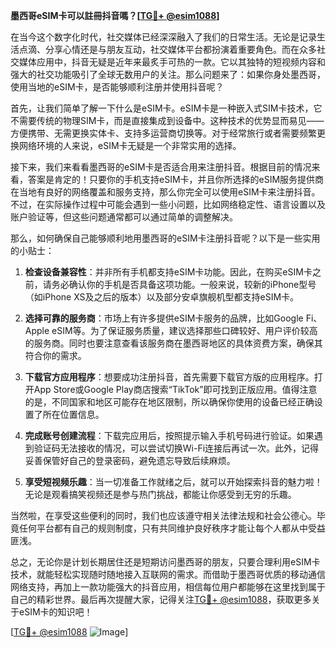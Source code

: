 **墨西哥eSIM卡可以註冊抖音嗎？[[TG💪+ @esim1088](https://t.me/s/esim1088)]**

在当今这个数字化时代，社交媒体已经深深融入了我们的日常生活。无论是记录生活点滴、分享心情还是与朋友互动，社交媒体平台都扮演着重要角色。而在众多社交媒体应用中，抖音无疑是近年来最炙手可热的一款。它以其独特的短视频内容和强大的社交功能吸引了全球无数用户的关注。那么问题来了：如果你身处墨西哥，使用当地的eSIM卡，是否能够顺利注册并使用抖音呢？

首先，让我们简单了解一下什么是eSIM卡。eSIM卡是一种嵌入式SIM卡技术，它不需要传统的物理SIM卡，而是直接集成到设备中。这种技术的优势显而易见——方便携带、无需更换实体卡、支持多运营商切换等。对于经常旅行或者需要频繁更换网络环境的人来说，eSIM卡无疑是一个非常实用的选择。

接下来，我们来看看墨西哥的eSIM卡是否适合用来注册抖音。根据目前的情况来看，答案是肯定的！只要你的手机支持eSIM卡，并且你所选择的eSIM服务提供商在当地有良好的网络覆盖和服务支持，那么你完全可以使用eSIM卡来注册抖音。不过，在实际操作过程中可能会遇到一些小问题，比如网络稳定性、语言设置以及账户验证等，但这些问题通常都可以通过简单的调整解决。

那么，如何确保自己能够顺利地用墨西哥的eSIM卡注册抖音呢？以下是一些实用的小贴士：

1. **检查设备兼容性**：并非所有手机都支持eSIM卡功能。因此，在购买eSIM卡之前，请务必确认你的手机是否具备这项功能。一般来说，较新的iPhone型号（如iPhone XS及之后的版本）以及部分安卓旗舰机型都支持eSIM卡。

2. **选择可靠的服务商**：市场上有许多提供eSIM卡服务的品牌，比如Google Fi、Apple eSIM等。为了保证服务质量，建议选择那些口碑较好、用户评价较高的服务商。同时也要注意查看该服务商在墨西哥地区的具体资费方案，确保其符合你的需求。

3. **下载官方应用程序**：想要成功注册抖音，首先需要下载官方版的应用程序。打开App Store或Google Play商店搜索“TikTok”即可找到正版应用。值得注意的是，不同国家和地区可能存在地区限制，所以确保你使用的设备已经正确设置了所在位置信息。

4. **完成账号创建流程**：下载完应用后，按照提示输入手机号码进行验证。如果遇到验证码无法接收的情况，可以尝试切换Wi-Fi连接后再试一次。此外，记得妥善保管好自己的登录密码，避免遗忘导致后续麻烦。

5. **享受短视频乐趣**：当一切准备工作就绪之后，就可以开始探索抖音的魅力啦！无论是观看搞笑视频还是参与热门挑战，都能让你感受到无穷的乐趣。

当然啦，在享受这些便利的同时，我们也应该遵守相关法律法规和社会公德心。毕竟任何平台都有自己的规则制度，只有共同维护良好秩序才能让每个人都从中受益匪浅。

总之，无论你是计划长期居住还是短期访问墨西哥的朋友，只要合理利用eSIM卡技术，就能轻松实现随时随地接入互联网的需求。而借助于墨西哥优质的移动通信网络支持，再加上一款功能强大的抖音应用，相信每位用户都能够在这里找到属于自己的精彩世界。最后再次提醒大家，记得关注[TG💪+ @esim1088](https://t.me/s/esim1088)，获取更多关于eSIM卡的知识吧！

[[TG💪+ @esim1088](https://t.me/s/esim1088) ![Image](https://i.postimg.cc/4NQfJmqS/Snipaste-2025-05-13-00-14-12.png)]